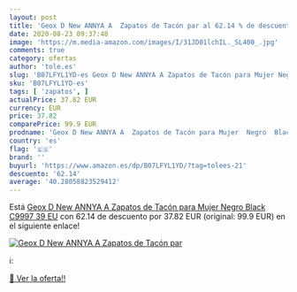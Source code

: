 ```yaml
---
layout: post
title: 'Geox D New ANNYA A  Zapatos de Tacón par al 62.14 % de descuento'
date: 2020-08-23 09:37:48
image: 'https://m.media-amazon.com/images/I/31JD01lchIL._SL400_.jpg'
comments: true
category: ofertas
author: 'tole.es'
slug: 'B07LFYL1YD-es Geox D New ANNYA A Zapatos de Tacón para Mujer Negro Black...'
sku: 'B07LFYL1YD-es'
tags: [ 'zapatos', ]
actualPrice: 37.82 EUR
currency: EUR
price: 37.82
comparePrice: 99.9 EUR
prodname: 'Geox D New ANNYA A  Zapatos de Tacón para Mujer  Negro  Black C9997   39 EU'
country: 'es'
flag: '🇪🇸'
brand: ''
buyurl: 'https://www.amazon.es/dp/B07LFYL1YD/?tag=tolees-21'
descuento: '62.14'
average: '40.28058823529412'
---
```


Está [Geox D New ANNYA A  Zapatos de Tacón para Mujer  Negro  Black C9997   39 EU](https://www.amazon.es/dp/B07LFYL1YD/?tag=tolees-21) con 62.14 de descuento por 37.82 EUR (original: 99.9 EUR) en el siguiente enlace!

[![Geox D New ANNYA A  Zapatos de Tacón par](https://m.media-amazon.com/images/I/31JD01lchIL._SL400_.jpg)](https://www.amazon.es/dp/B07LFYL1YD/?tag=tolees-21)

ℹ️:


[🛒 Ver la oferta!!](https://www.amazon.es/dp/B07LFYL1YD/?tag=tolees-21)
